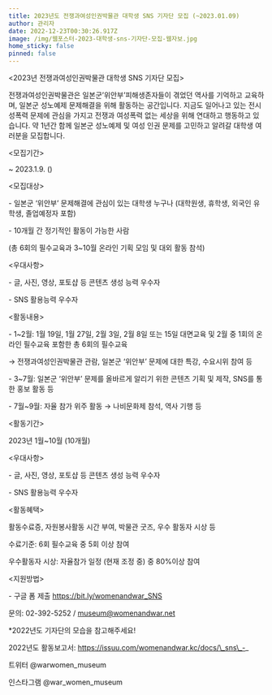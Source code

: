```yaml
---
title: 2023년도 전쟁과여성인권박물관 대학생 SNS 기자단 모집 (~2023.01.09)
author: 관리자
date: 2022-12-23T00:30:26.917Z
image: /img/웹포스터-2023-대학생-sns-기자단-모집-웹자보.jpg
home_sticky: false
pinned: false
---
```

<2023년 전쟁과여성인권박물관 대학생 SNS 기자단 모집>


전쟁과여성인권박물관은 일본군’위안부’피해생존자들이 겪었던 역사를 기억하고 교육하며, 일본군 성노예제 문제해결을 위해 활동하는 공간입니다. 지금도 일어나고 있는 전시성폭력 문제에 관심을 가지고 전쟁과 여성폭력 없는 세상을 위해 연대하고 행동하고 있습니다. 약 1년간 함께 일본군 성노예제 및 여성 인권 문제를 고민하고 알려갈 대학생 여러분을 모집합니다.


<모집기간>

~ 2023.1.9. ()


<모집대상>

\- 일본군 ‘위안부’ 문제해결에 관심이 있는 대학생 누구나 (대학원생, 휴학생, 외국인 유학생, 졸업예정자 포함)

\- 10개월 간 정기적인 활동이 가능한 사람

(총 6회의 필수교육과 3~10월 온라인 기획 모임 및 대외 활동 참석)


<우대사항>

\- 글, 사진, 영상, 포토샵 등 콘텐츠 생성 능력 우수자

\- SNS 활용능력 우수자


<활동내용>

\- 1~2월: 1월 19일, 1월 27일, 2월 3일, 2월 8일 또는 15일 대면교육 및 2월 중 1회의 온라인 필수교육 포함한 총 6회의 필수교육

→ 전쟁과여성인권박물관 관람, 일본군 ‘위안부’ 문제에 대한 특강, 수요시위 참여 등

\- 3~7월: 일본군 ‘위안부’ 문제를 올바르게 알리기 위한 콘텐츠 기획 및 제작, SNS를 통한 홍보 활동 등

\- 7월~9월: 자율 참가 위주 활동 → 나비문화제 참석, 역사 기행 등


<활동기간>

2023년 1월~10월 (10개월)


<우대사항>

\- 글, 사진, 영상, 포토샵 등 콘텐츠 생성 능력 우수자

\- SNS 활용능력 우수자


<활동혜택>

활동수료증, 자원봉사활동 시간 부여, 박물관 굿즈, 우수 활동자 시상 등

수료기준: 6회 필수교육 중 5회 이상 참여

우수활동자 시상: 자율참가 일정 (현재 조정 중) 중 80%이상 참여


<지원방법>

\- 구글 폼 제출 https://bit.ly/womenandwar_SNS

문의: 02-392-5252 / museum@womenandwar.net


\*2022년도 기자단의 모습을 참고해주세요!

2022년도 활동보고서: https://issuu.com/womenandwar.kc/docs/\_sns\_-_

트위터 @warwomen_museum

인스타그램 @war_women_museum